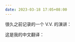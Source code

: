 ```yaml
---
date: 2023-03-18 17:05+08:00
---
```


很久之前记录的一个 V.V. 的演讲：

<readonlylink href="https://inner.xieyuheng.com/persons/vladimir-voevodsky/how-i-became-interested-in-foundations-of-mathematics.md" />

这是我的中文翻译：

<readonlylink href="https://inner.xieyuheng.com/translations/zh/how-i-became-interested-in-foundations-of-mathematics.md" />
